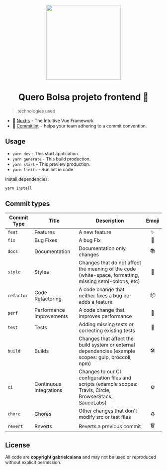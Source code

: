 <p align="center">
  <img width="240" src="https://user-images.githubusercontent.com/26663338/171777418-c44a3f3e-f48b-48d5-a76d-27ea9923a4d3.png"/>
</p>

<h1 align="center">Quero Bolsa projeto frontend 🚧 </h1>

> technologies used

- 💚 [Nuxtjs](https://nuxtjs.org/)  - The Intuitive Vue Framework
- 🧩 [Commitlint](https://commitlint.js.org/#/)  -  helps your team adhering to a commit convention.

## Usage

- `yarn dev` - This start application.
- `yarn generate` - This build production.
 - `yarn start` - This preview production.
- `yarn lintfi` - Run lint in code.

Install dependencies:

```sh
yarn install
```

## Commit types

| Commit Type | Title                    | Description                                                                                                 | Emoji |
| ----------- | ------------------------ | ----------------------------------------------------------------------------------------------------------- | :---: |
| `feat`      | Features                 | A new feature                                                                                               |  ✨   |
| `fix`       | Bug Fixes                | A bug Fix                                                                                                   |  🐛   |
| `docs`      | Documentation            | Documentation only changes                                                                                  |  📚   |
| `style`     | Styles                   | Changes that do not affect the meaning of the code (white-space, formatting, missing semi-colons, etc)      |  💎   |
| `refactor`  | Code Refactoring         | A code change that neither fixes a bug nor adds a feature                                                   |  📦   |
| `perf`      | Performance Improvements | A code change that improves performance                                                                     |  🚀   |
| `test`      | Tests                    | Adding missing tests or correcting existing tests                                                           |  🚨   |
| `build`     | Builds                   | Changes that affect the build system or external dependencies (example scopes: gulp, broccoli, npm)         |   🛠   |
| `ci`        | Continuous Integrations  | Changes to our CI configuration files and scripts (example scopes: Travis, Circle, BrowserStack, SauceLabs) |  ⚙️   |
| `chore`     | Chores                   | Other changes that don't modify src or test files                                                           |  ♻️   |
| `revert`    | Reverts                  | Reverts a previous commit                                                                                   |   🗑   |

## License

All code are **copyright gabrielcaiana** and may not be used or reproduced without explicit permission.

